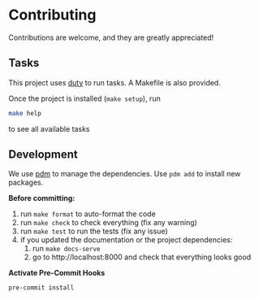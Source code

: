 # Contributing

Contributions are welcome, and they are greatly appreciated!

## Tasks

This project uses [duty](https://github.com/pawamoy/duty) to run tasks.
A Makefile is also provided.

Once the project is installed (`make setup`), run
```bash
make help
```
to see all available tasks

## Development

We use [pdm](https://pdm.fming.dev/latest/) to manage the dependencies.
Use `pdm add` to install new packages.

**Before committing:**

1. run `make format` to auto-format the code
2. run `make check` to check everything (fix any warning)
3. run `make test` to run the tests (fix any issue)
4. if you updated the documentation or the project dependencies:
    1. run `make docs-serve`
    2. go to http://localhost:8000 and check that everything looks good


**Activate Pre-Commit Hooks**
```bash
pre-commit install
```